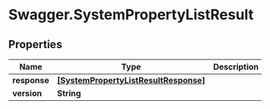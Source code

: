 # Swagger.SystemPropertyListResult

## Properties
Name | Type | Description | Notes
------------ | ------------- | ------------- | -------------
**response** | [**[SystemPropertyListResultResponse]**](SystemPropertyListResultResponse.md) |  | [optional] 
**version** | **String** |  | [optional] 


